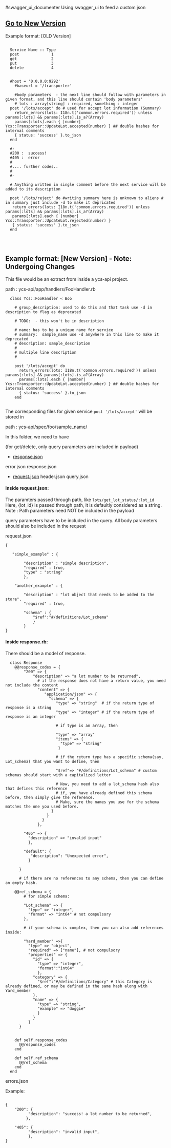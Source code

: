 #swagger_ui_documenter
Using swagger_ui to feed a custom json

<a href="#newversion"><h2>Go to New Version</h2></a>

<div>
Example format: [OLD Version]

```

  Service Name :: Type
  post              1
  get               2
  put               3
  delete            4


```


```
  #host = '0.0.0.0:9292'
    #baseurl = '/transporter'

    #body parameters  - the next line should follow with parameters in given format, and this line should contain 'body parameters'
    # lots : array[string] : required, something : integer
  post '/lots/accept' do # used for accept lot information (Summary)  
    return_errors(lots: I18n.t('common.errors.required')) unless params[:lots] && params[:lots].is_a?(Array) 
    params[:lots].each { |number| Ycs::Transporter::UpdateLot.accepted(number) } ## double hashes for internal comments
    { status: 'success' }.to_json
  end

  #-
  #200 :  success!
  #405 :  error
  #
  #.... further codes..
  #
  #-

  # Anything written in single comment before the next service will be added to its description 

  post '/lots/reject' do #writing summary here is unknown to aliens # in summary just include -d to make it depricated
   return_errors(lots: I18n.t('common.errors.required')) unless params[:lots] && params[:lots].is_a?(Array)
   params[:lots].each { |number| Ycs::Transporter::UpdateLot.rejected(number) }
   { status: 'success' }.to_json
  end




```

</div>

<h2 id="newversion">Example format: [New Version] - Note: Undergoing Changes</h2>

This file would be an extract from inside a ycs-api project.

path : ycs-api/app/handlers/FooHandler.rb 

```
  class Ycs::FooHandler < Boo
    
    # group_description: used to do this and that task use -d in description to flag as deprecated

    # TODO:  - this won't be in description

    # name: has to be a unique name for service
    # summary:  sample_name use -d anywhere in this line to make it deprecated
    # description: sample_description
    #
    # multiple line description
    #
  
    post '/lots/accept' do
      return_errors(lots: I18n.t('common.errors.required')) unless params[:lots] && params[:lots].is_a?(Array) 
      params[:lots].each { |number| Ycs::Transporter::UpdateLot.accepted(number) } ## double hashes for internal comments
      { status: 'success' }.to_json
    end
  

```

The corresponding files for given service ```post '/lots/accept'``` will be stored in 

path : ycs-api/spec/foo/sample_name/ 

In this folder, we need to have 

  (for get/delete, only query parameters are included in payload)
 - <a href="#response">response.json</a>


 error.json
 response.json
 - <a href="#request">request.json</a>
 header.json
 query.json


<h4 id="request">Inside request.json:</h4>

The paramters passed through path, like ```lots/get_lot_status/:lot_id```
Here, {lot_id} is passed through path, it is defaultly considered as a string.
Note : Path parameters need NOT be included in the payload

query parameters have to be included in the query. 
All body parameters should also be included in the request

request.json

```
{
    
   "simple_example" : { 

        "description" : "simple description",
        "required" : true,
        "type" : "string"
        },

    "another_example" : {

        "description" : "lot object that needs to be added to the store",
        "required" : true,
            
        "schema" : {
            "$ref":"#/definitions/Lot_schema" 
            }
        }
}

```



<h4 id="response">Inside response.rb:</h4>

There should be a model of response.  

```
  class Response
    @@response_codes = {
        "200" => {
            "description" => "a lot number to be returned",
              # if the response does not have a return value, you need not include the content
              "content" => {
                 "application/json" => {
                   "schema" => {
                      "type" => "string"  # if the return type of response is a string
                      "type" => "integer" # if the return type of response is an integer

                      # if type is an array, then

                      "type" => "array"
                      "items" => {
                        "type" => "string"
                       }

                      # if the return type has a specific schema(say, Lot_schema) that you want to define, then 

                      "$ref"=> "#/definitions/Lot_schema" # custom schemas should start with a capitalized letter

                      # Now, you need to add a lot_schema hash also that defines this reference
                      # if, you have already defined this schema before, then simply give the reference.
                      # Make, sure the names you use for the schema matches the one you used before.
                    }
                  }
                }
              },

        "405" => {
          "description" => "invalid input"
          },

        "default": {
           "description": "Unexpected error",
          }
            
      }
    
      # if there are no references to any schema, then you can define an empty hash.
      
    @@ref_schema = {
        # for simple schema: 
          
        "Lot_schema" => {
          "type" => "integer",
          "format" => "int64" # not compulsory
        },

        # if your schema is complex, then you can also add references inside: 

        "Yard_member" =>{
          "type" => "object",
          "required" => ["name"], # not compulsory
          "properties" => {
            "id" => {
              "type" => "integer",
              "format":"int64"
              },
            "category" => {
              "$ref":"#/definitions/Category" # this Category is already defined, or may be defined in the same hash along with Yard_member
            },
            "name" => {
              "type" => "string",
              "example" => "doggie"
              }
            }
          }
      }


    def self.response_codes
      @@response_codes
    end

    def self.ref_schema
      @@ref_schema
    end
  end

```





errors.json

Example:

```

{
    "200": {
          "description": "success! a lot number to be returned",        
         },

    "405": {
          "description": "invalid input",
          },
}

```











